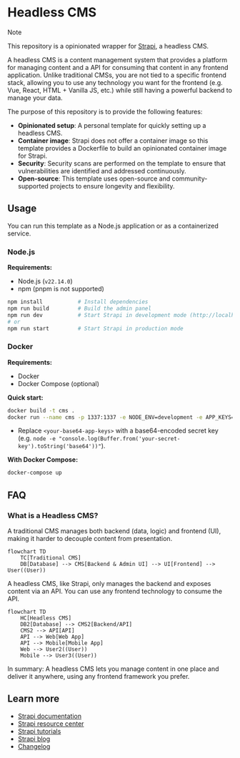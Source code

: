 # Headless CMS

> [!NOTE]
> This repository is a opinionated wrapper for [Strapi](https://strapi.io), a headless CMS.

A headless CMS is a content management system that provides a platform for managing content and a API for consuming that content in any frontend application. Unlike traditional CMSs, you are not tied to a specific frontend stack, allowing you to use any technology you want for the frontend (e.g. Vue, React, HTML + Vanilla JS, etc.) while still having a powerful backend to manage your data.

The purpose of this repository is to provide the following features:

- **Opinionated setup**: A personal template for quickly setting up a headless CMS.
- **Container image**: Strapi does not offer a container image so this template provides a Dockerfile to build an opinionated container image for Strapi.
- **Security**: Security scans are performed on the template to ensure that vulnerabilities are identified and addressed continuously.
- **Open-source**: This template uses open-source and community-supported projects to ensure longevity and flexibility.

## Usage

You can run this template as a Node.js application or as a containerized service.

### Node.js

**Requirements:**

- Node.js (`v22.14.0`)
- npm (pnpm is not supported)

```bash
npm install           # Install dependencies
npm run build         # Build the admin panel
npm run dev           # Start Strapi in development mode (http://localhost:1337)
# or
npm run start         # Start Strapi in production mode
```

### Docker

**Requirements:**

- Docker
- Docker Compose (optional)

**Quick start:**

```bash
docker build -t cms .
docker run --name cms -p 1337:1337 -e NODE_ENV=development -e APP_KEYS=<your-base64-app-keys> cms
```

- Replace `<your-base64-app-keys>` with a base64-encoded secret key (e.g. `node -e "console.log(Buffer.from('your-secret-key').toString('base64'))"`).

**With Docker Compose:**

```bash
docker-compose up
```

## FAQ

### What is a Headless CMS?

A traditional CMS manages both backend (data, logic) and frontend (UI), making it harder to decouple content from presentation.

```mermaid
flowchart TD
    TC[Traditional CMS]
    DB[Database] --> CMS[Backend & Admin UI] --> UI[Frontend] --> User((User))
```

A headless CMS, like Strapi, only manages the backend and exposes content via an API. You can use any frontend technology to consume the API.

```mermaid
flowchart TD
    HC[Headless CMS]
    DB2[Database] --> CMS2[Backend/API]
    CMS2 --> API[API]
    API --> Web[Web App]
    API --> Mobile[Mobile App]
    Web --> User2((User))
    Mobile --> User3((User))
```

In summary: A headless CMS lets you manage content in one place and deliver it anywhere, using any frontend framework you prefer.

## Learn more

- [Strapi documentation](https://docs.strapi.io)
- [Strapi resource center](https://strapi.io/resource-center)
- [Strapi tutorials](https://strapi.io/tutorials)
- [Strapi blog](https://strapi.io/blog)
- [Changelog](https://strapi.io/changelog)
